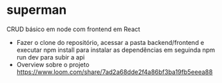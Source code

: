 # superman
CRUD básico em node com frontend em React

- Fazer o clone do repositório, acessar a pasta backend/frontend e executar npm install para instalar as dependências em seguinda npm run dev para subir a api
- Overview sobre o projeto https://www.loom.com/share/7ad2a68dde2f4a86bf3ba19fb5eeea88

